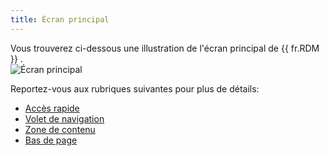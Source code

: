 ```yaml
---
title: Écran principal
---
```

Vous trouverez ci-dessous une illustration de l'écran principal de {{ fr.RDM }} .  
![Écran principal](https://webdevolutions.azureedge.net/docs/fr/rdm/mac/clip4001.png) 

Reportez-vous aux rubriques suivantes pour plus de détails:  

* [Accès rapide](/fr/rdm/mac/user-interface/quick-access/) 
* [Volet de navigation](/fr/rdm/mac/user-interface/navigation-pane/) 
* [Zone de contenu](/fr/rdm/mac/user-interface/content-area/) 
* [Bas de page](/fr/rdm/mac/user-interface/footer/) 

